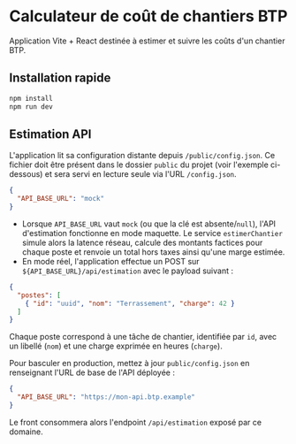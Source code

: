 # Calculateur de coût de chantiers BTP

Application Vite + React destinée à estimer et suivre les coûts d'un chantier BTP.

## Installation rapide

```bash
npm install
npm run dev
```

## Estimation API

L'application lit sa configuration distante depuis `/public/config.json`. Ce fichier doit être présent dans le dossier `public` du projet (voir l'exemple ci-dessous) et sera servi en lecture seule via l'URL `/config.json`.

```json
{
  "API_BASE_URL": "mock"
}
```

- Lorsque `API_BASE_URL` vaut `mock` (ou que la clé est absente/`null`), l'API d'estimation fonctionne en mode maquette. Le service `estimerChantier` simule alors la latence réseau, calcule des montants factices pour chaque poste et renvoie un total hors taxes ainsi qu'une marge estimée.
- En mode réel, l'application effectue un POST sur `${API_BASE_URL}/api/estimation` avec le payload suivant :

```json
{
  "postes": [
    { "id": "uuid", "nom": "Terrassement", "charge": 42 }
  ]
}
```

Chaque poste correspond à une tâche de chantier, identifiée par `id`, avec un libellé (`nom`) et une charge exprimée en heures (`charge`).

Pour basculer en production, mettez à jour `public/config.json` en renseignant l'URL de base de l'API déployée :

```json
{
  "API_BASE_URL": "https://mon-api.btp.example"
}
```

Le front consommera alors l'endpoint `/api/estimation` exposé par ce domaine.
